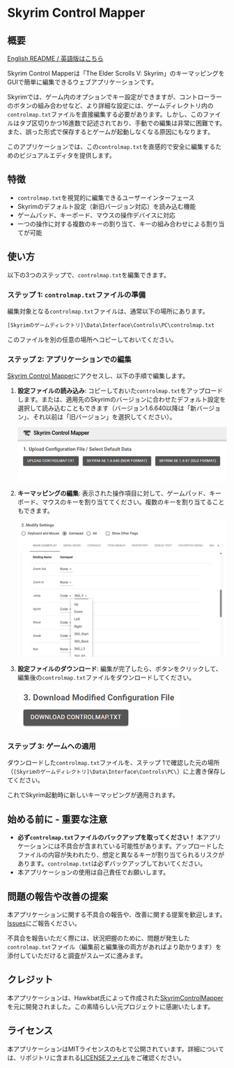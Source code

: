 # Skyrim Control Mapper

## 概要

[English README / 英語版はこちら](https://github.com/NONONOexe/skyrim-control-mapper/blob/main/README.md)

Skyrim Control Mapperは「The Elder Scrolls V: Skyrim」のキーマッピングをGUIで簡単に編集できるウェブアプリケーションです。

Skyrimでは、ゲーム内のオプションでキー設定ができますが、コントローラーのボタンの組み合わせなど、より詳細な設定には、ゲームディレクトリ内の`controlmap.txt`ファイルを直接編集する必要があります。しかし、このファイルはタブ区切りかつ16進数で記述されており、手動での編集は非常に困難です。また、誤った形式で保存するとゲームが起動しなくなる原因にもなります。

このアプリケーションでは、この`controlmap.txt`を直感的で安全に編集するためのビジュアルエディタを提供します。

## 特徴

- `controlmap.txt`を視覚的に編集できるユーザーインターフェース
- Skyrimのデフォルト設定（新旧バージョン対応）を読み込む機能
- ゲームパッド、キーボード、マウスの操作デバイスに対応
- 一つの操作に対する複数のキーの割り当て、キーの組み合わせによる割り当てが可能

## 使い方

以下の3つのステップで、`controlmap.txt`を編集できます。

### ステップ 1: `controlmap.txt`ファイルの準備

編集対象となる`controlmap.txt`ファイルは、通常以下の場所にあります。

```txt
[Skyrimのゲームディレクトリ]\Data\Interface\Controls\PC\controlmap.txt
```

このファイルを別の任意の場所へコピーしておいてください。

### ステップ 2: アプリケーションでの編集

[Skyrim Control Mapper](https://nononoexe.github.io/skyrim-control-mapper/)にアクセスし、以下の手順で編集します。

1. **設定ファイルの読み込み**:
   コピーしておいた`controlmap.txt`をアップロードします。または、適用先のSkyrimのバージョンに合わせたデフォルト設定を選択して読み込むこともできます（バージョン1.6.640以降は「新バージョン」、それ以前は「旧バージョン」を選択してください）。

    ![設定ファイルの読み込み](https://github.com/NONONOexe/skyrim-control-mapper/blob/main/images/load-config.png)

2. **キーマッピングの編集**:
   表示された操作項目に対して、ゲームパッド、キーボード、マウスのキーを割り当ててください。複数のキーを割り当てることもできます。

    ![キーマッピングの編集](https://github.com/NONONOexe/skyrim-control-mapper/blob/main/images/edit-mapping.png)

3. **設定ファイルのダウンロード**:
   編集が完了したら、ボタンをクリックして、編集後の`controlmap.txt`ファイルをダウンロードしてください。

    ![設定ファイルのダウンロード](https://github.com/NONONOexe/skyrim-control-mapper/blob/main/images/download-config.png)

### ステップ 3: ゲームへの適用

ダウンロードした`controlmap.txt`ファイルを、ステップ 1で確認した元の場所（`[Skyrimのゲームディレクトリ]\Data\Interface\Controls\PC\`）に上書き保存してください。

これでSkyrim起動時に新しいキーマッピングが適用されます。

## 始める前に - 重要な注意

- **必ず`controlmap.txt`ファイルのバックアップを取ってください！** 本アプリケーションには不具合が含まれている可能性があります。アップロードしたファイルの内容が失われたり、想定と異なるキーが割り当てられるリスクがあります。`controlmap.txt`は必ずバックアップしておいてください。
- 本アプリケーションの使用は自己責任でお願いします。

## 問題の報告や改善の提案

本アプリケーションに関する不具合の報告や、改善に関する提案を歓迎します。[Issues](https://github.com/NONONOexe/skyrim-control-mapper/issues)にご報告ください。

不具合を報告いただく際には、状況把握のために、問題が発生した`controlmap.txt`ファイル（編集前と編集後の両方があればより助かります）を添付していただけると調査がスムーズに進みます。

## クレジット

本アプリケーションは、Hawkbat氏によって作成された[SkyrimControlMapper](https://github.com/Hawkbat/SkyrimControlMapper)を元に開発されました。この素晴らしい元プロジェクトに感謝いたします。

## ライセンス

本アプリケーションはMITライセンスのもとで公開されています。詳細については、リポジトリに含まれる[LICENSEファイル](https://github.com/NONONOexe/skyrim-control-mapper/blob/main/LICENSE)をご確認ください。
